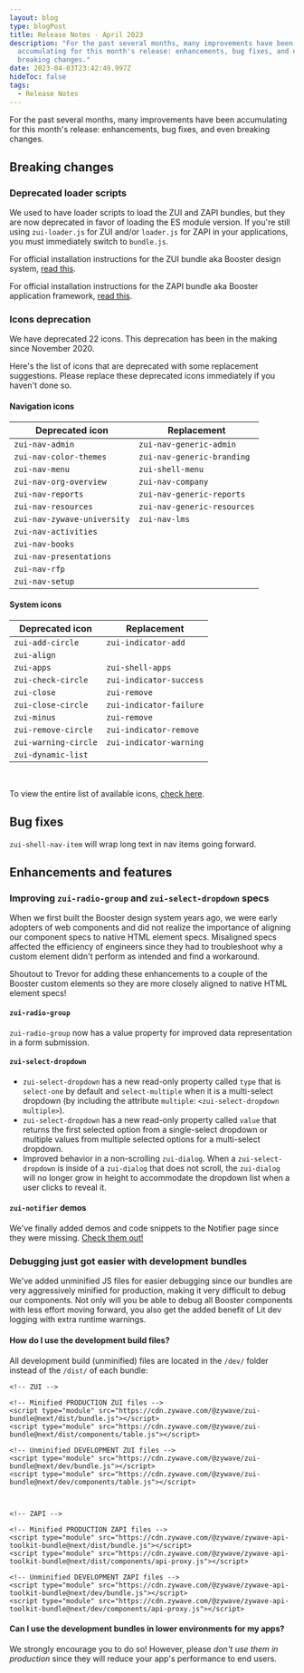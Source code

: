 ```yaml
---
layout: blog
type: blogPost
title: Release Notes - April 2023
description: "For the past several months, many improvements have been
  accumulating for this month's release: enhancements, bug fixes, and even
  breaking changes."
date: 2023-04-03T23:42:49.997Z
hideToc: false
tags:
  - Release Notes
---
```

For the past several months, many improvements have been accumulating for this month's release: enhancements, bug fixes, and even breaking changes.

<docs-spacer></docs-spacer>

## Breaking changes

### Deprecated loader scripts

We used to have loader scripts to load the ZUI and ZAPI bundles, but they are now deprecated in favor of loading the ES module version. If you're still using `zui-loader.js` for ZUI and/or `loader.js` for ZAPI in your applications, you must immediately switch to `bundle.js`.

For official installation instructions for the ZUI bundle aka Booster design system, [read this](/design-system/developers/installation/).

For official installation instructions for the ZAPI bundle aka Booster application framework, [read this](/application-framework/developers/installation/).

<docs-spacer></docs-spacer>

### Icons deprecation

We have deprecated 22 icons. This deprecation has been in the making since November 2020.

Here's the list of icons that are deprecated with some replacement suggestions. Please replace these deprecated icons immediately if you haven't done so.

<docs-spacer size="small"></docs-spacer>

#### Navigation icons

| Deprecated icon             | Replacement                 |
| --------------------------- | --------------------------- |
| `zui-nav-admin`             | `zui-nav-generic-admin`     |
| `zui-nav-color-themes`      | `zui-nav-generic-branding`  |
| `zui-nav-menu`              | `zui-shell-menu`            |
| `zui-nav-org-overview`      | `zui-nav-company`           |
| `zui-nav-reports`           | `zui-nav-generic-reports`   |
| `zui-nav-resources`         | `zui-nav-generic-resources` |
| `zui-nav-zywave-university` | `zui-nav-lms`               |
| `zui-nav-activities`        |                             |
| `zui-nav-books`             |                             |
| `zui-nav-presentations`     |                             |
| `zui-nav-rfp`               |                             |
| `zui-nav-setup`             |                             |

<docs-spacer size="small"></docs-spacer>

#### System icons

| Deprecated icon      | Replacement             |
| -------------------- | ----------------------- |
| `zui-add-circle`     | `zui-indicator-add`     |
| `zui-align`          |                         |
| `zui-apps`           | `zui-shell-apps`        |
| `zui-check-circle`   | `zui-indicator-success` |
| `zui-close`          | `zui-remove`            |
| `zui-close-circle`   | `zui-indicator-failure` |
| `zui-minus`          | `zui-remove`            |
| `zui-remove-circle`  | `zui-indicator-remove`  |
| `zui-warning-circle` | `zui-indicator-warning` |
| `zui-dynamic-list`   |                         |

<br>

<docs-note>To view the entire list of available icons, [check here](/design-system/components/icons/?tab=usage).</docs-note>

<docs-spacer></docs-spacer>

## Bug fixes

`zui-shell-nav-item` will wrap long text in nav items going forward.

<docs-spacer></docs-spacer>

## Enhancements and features

### Improving `zui-radio-group` and `zui-select-dropdown` specs

When we first built the Booster design system years ago, we were early adopters of web components and did not realize the importance of aligning our component specs to native HTML element specs. Misaligned specs affected the efficiency of engineers since they had to troubleshoot why a custom element didn't perform as intended and find a workaround.

Shoutout to Trevor for adding these enhancements to a couple of the Booster custom elements so they are more closely aligned to native HTML element specs!

<docs-spacer size="small"></docs-spacer>

#### `zui-radio-group`

`zui-radio-group` now has a value property for improved data representation in a form submission.

<docs-spacer size="small"></docs-spacer>

#### `zui-select-dropdown`

* `zui-select-dropdown` has a new read-only property called `type` that is `select-one` by default and `select-multiple` when it is a multi-select dropdown (by including the attribute `multiple`: `<zui-select-dropdown multiple>`). 
* `zui-select-dropdown` has a new read-only property called `value` that returns the first selected option from a single-select dropdown or multiple values from multiple selected options for a multi-select dropdown.
* Improved behavior in a non-scrolling `zui-dialog`. When a `zui-select-dropdown` is inside of a `zui-dialog` that does not scroll, the `zui-dialog` will no longer grow in height to accommodate the dropdown list when a user clicks to reveal it.

<docs-spacer size="small"></docs-spacer>

#### `zui-notifier` demos

We've finally added demos and code snippets to the Notifier page since they were missing. [Check them out!](/design-system/components/notifiers/?tab=demos)

<docs-spacer size="small"></docs-spacer>

### Debugging just got easier with development bundles

We've added unminified JS files for easier debugging since our bundles are very aggressively minified for production, making it very difficult to debug our components. Not only will you be able to debug all Booster components with less effort moving forward, you also get the added benefit of Lit dev logging with extra runtime warnings.

<docs-spacer size="small"></docs-spacer>

#### How do I use the development build files?

All development build (unminified) files are located in the `/dev/` folder instead of the `/dist/` of each bundle:

```
<!-- ZUI -->

<!-- Minified PRODUCTION ZUI files -->
<script type="module" src="https://cdn.zywave.com/@zywave/zui-bundle@next/dist/bundle.js"></script>
<script type="module" src="https://cdn.zywave.com/@zywave/zui-bundle@next/dist/components/table.js"></script>

<!-- Unminified DEVELOPMENT ZUI files -->
<script type="module" src="https://cdn.zywave.com/@zywave/zui-bundle@next/dev/bundle.js"></script>
<script type="module" src="https://cdn.zywave.com/@zywave/zui-bundle@next/dev/components/table.js"></script>



<!-- ZAPI -->

<!-- Minified PRODUCTION ZAPI files -->
<script type="module" src="https://cdn.zywave.com/@zywave/zywave-api-toolkit-bundle@next/dist/bundle.js"></script>
<script type="module" src="https://cdn.zywave.com/@zywave/zywave-api-toolkit-bundle@next/dist/components/api-proxy.js"></script>

<!-- Unminified DEVELOPMENT ZAPI files -->
<script type="module" src="https://cdn.zywave.com/@zywave/zywave-api-toolkit-bundle@next/dev/bundle.js"></script>
<script type="module" src="https://cdn.zywave.com/@zywave/zywave-api-toolkit-bundle@next/dev/components/api-proxy.js"></script>
```

<docs-spacer size="small"></docs-spacer>

#### Can I use the development bundles in lower environments for my apps?

We strongly encourage you to do so! However, please *don't use them in production* since they will reduce your app's performance to end users.
